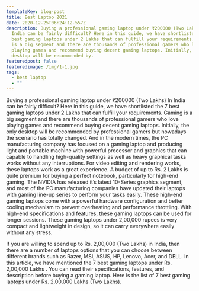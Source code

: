 ```yaml
---
templateKey: blog-post
title: Best Laptop 2021
date: 2020-12-25T06:24:12.557Z
description: Buying a professional gaming laptop under ₹200000 (Two Lakhs) In
  India can be fairly difficult? Here in this guide, we have shortlisted the 7
  best gaming laptops under 2 Lakhs that can fulfill your requirements. Gaming
  is a big segment and there are thousands of professional gamers who love
  playing games and recommend buying decent gaming laptops. Initially, the only
  desktop will be recommended by.
featuredpost: false
featuredimage: /img/1-1.jpg
tags:
  - best laptop
  - ""
---
```

Buying a professional gaming laptop under ₹200000 (Two Lakhs) In India can be fairly difficult? Here in this guide, we have shortlisted the 7 best gaming laptops under 2 Lakhs that can fulfill your requirements. Gaming is a big segment and there are thousands of professional gamers who love playing games and recommend buying decent gaming laptops. Initially, the only desktop will be recommended by professional gamers but nowadays the scenario has totally changed. And in the modern times, the PC manufacturing company has focused on a gaming laptop and producing light and portable machine with powerful processor and graphics that can capable to handling high-quality settings as well as heavy graphical tasks works without any interruptions. For video editing and rendering works, these laptops work as a great experience. A budget of up to Rs. 2 Lakhs is quite premium for buying a perfect notebook, particularly for high-end gaming. The NVIDIA has released it’s latest 10-Series graphics segment, and most of the PC manufacturing companies have updated their laptops with gaming line-up series to perform your tasks easily. These high-end gaming laptops come with a powerful hardware configuration and better cooling mechanism to prevent overheating and performance throttling. With high-end specifications and features, these gaming laptops can be used for longer sessions. These gaming laptops under 2,00,000 rupees is very compact and lightweight in design, so it can carry everywhere easily without any stress.

If you are willing to spend up to Rs. 2,00,000 (Two Lakhs) in India, then there are a number of laptops options that you can choose between different brands such as Razer, MSI, ASUS, HP, Lenovo, Acer, and DELL. In this article, we have mentioned the 7 best gaming laptops under Rs. 2,00,000 Lakhs . You can read their specifications, features, and description before buying a gaming laptop. Here is the list of 7 best gaming laptops under Rs. 2,00,000 Lakhs (Two Lakhs).